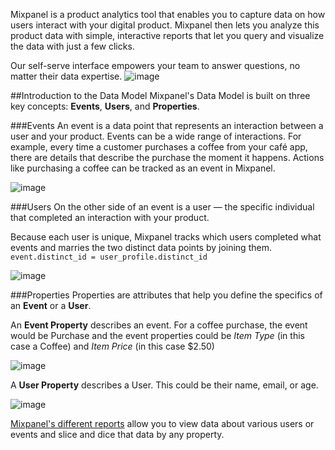 Mixpanel is a product analytics tool that enables you to capture data on how users interact with your digital product. Mixpanel then lets you analyze this product data with simple, interactive reports that let you query and visualize the data with just a few clicks.

Our self-serve interface empowers your team to answer questions, no matter their data expertise.
![image](https://storage.googleapis.com/cdn-mxpnl-com/static/readme/Dashboard.svg)

##Introduction to the Data Model
Mixpanel's Data Model is built on three key concepts: **Events**, **Users**, and **Properties**.

###Events
An event is a data point that represents an interaction between a user and your product. Events can be a wide range of interactions. For example, every time a customer purchases a coffee from your café app, there are details that describe the purchase the moment it happens. Actions like purchasing a coffee can be tracked as an event in Mixpanel.

![image](https://storage.googleapis.com/cdn-mxpnl-com/static/readme/Event.svg)

###Users
On the other side of an event is a user — the specific individual that completed an interaction with your product.

Because each user is unique, Mixpanel tracks which users completed what events and marries the two distinct data points by joining them. `event.distinct_id = user_profile.distinct_id`

![image](https://storage.googleapis.com/cdn-mxpnl-com/static/readme/Users.svg)

###Properties
Properties are attributes that help you define the specifics of an **Event** or a **User**.

An **Event Property** describes an event. For a coffee purchase, the event would be Purchase and the event properties could be *Item Type* (in this case a Coffee) and *Item Price* (in this case $2.50)

![image](https://storage.googleapis.com/cdn-mxpnl-com/static/readme/Event_Property.svg)

A **User Property** describes a User. This could be their name, email, or age.

![image](https://storage.googleapis.com/cdn-mxpnl-com/static/readme/User_Property.svg)

[Mixpanel's different reports](https://mixpanel.com/behavioral-analytics/) allow you to view data about various users or events and slice and dice that data by any property.
